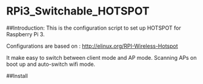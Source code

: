 # RPi3_Switchable_HOTSPOT

##Introduction:
This is the configuration script to set up HOTSPOT for Raspberry Pi 3.

Configurations are based on : http://elinux.org/RPI-Wireless-Hotspot

It make easy to switch between client mode and AP mode. Scanning APs on boot up and auto-switch wifi mode.

##Install


